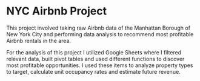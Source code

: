 
# NYC Airbnb Project

This project involved taking raw Airbnb data of the Manhattan Borough of New York City and performing data analysis to recommend most profitable Airbnb rentals in the area. 

For the analysis of this project I utilized Google Sheets where I filtered relevant data, built pivot tables and used different functions to discover most profitable opportunities. I used these items to analyze property types to target, calculate unit occupancy rates and estimate future revenue.

